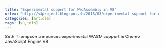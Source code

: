 ```yaml
---
title: "Experimental support for WebAssembly in V8"
urlex: "http://v8project.blogspot.de/2016/03/experimental-support-for-webassembly.html"
categories: [article]
tags: [V8,info]
---
```

Seth Thompson announces experimental WASM support in Chome JavaScript Engine V8 

